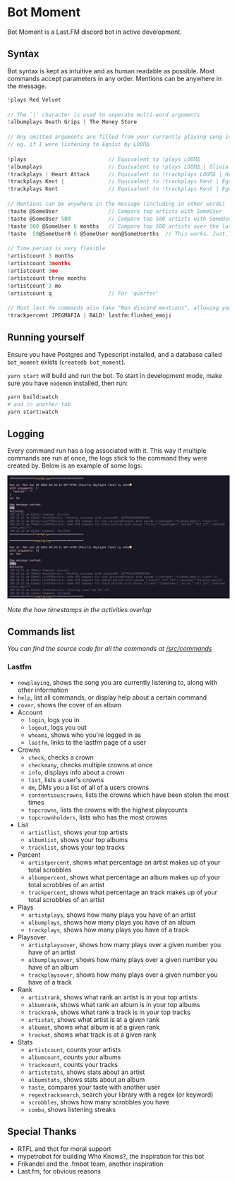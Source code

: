 # Bot Moment

Bot Moment is a Last.FM discord bot in active development.

## Syntax

Bot syntax is kept as intuitive and as human readable as possible. Most commands accept parameters in any order. Mentions can be anywhere in the message.

```js
!plays Red Velvet

// The `|` character is used to seperate multi-word arguments
!albumplays Death Grips | The Money Store

// Any omitted arguments are filled from your currently playing song in last.fm
// eg. if I were listening to Egoist by LOOΠΔ

!plays                          // Equivalent to !plays LOOΠΔ
!albumplays                     // Equivalent to !plays LOOΠΔ | Olivia Hye
!trackplays | Heart Attack      // Equivalent to !trackplays LOOΠΔ | Heart Attack
!trackplays Kent |              // Equivalent to !trackplays Kent | Egoist
!trackplays Kent                // Equivalent to !trackplays Kent | Egoist

// Mentions can be anywhere in the message (including in other words)
!taste @SomeUser                // Compare top artists with SomeUser
!taste @SomeUser 500            // Compare top 500 artists with SomeUser
!taste 500 @SomeUser 6 months   // Compare top 500 artists over the last 6 months with SomeUser
!taste  50@SomeUser0 6 @SomeUser mon@SomeUserths  // This works. Just... don't.

// Time period is very flexible
!artistcount 3 months
!artistcount 3months
!artistcount 3mo
!artistcount three months
!artistcount 3 mo
!artistcount q                  // For 'quarter'

// Most last.fm commands also take "Non discord mentions", allowing you to user last.fm usernames as 'mentions'. They function identically to discord mentions
!trackpercent JPEGMAFIA | BALD! lastfm:flushed_emoji
```


## Running yourself

Ensure you have Postgres and Typescript installed, and a database called `bot_moment` exists (`createdb bot_moment`). 

`yarn start` will build and run the bot. To start in development mode, make sure you have `nodemon` installed, then run:

```sh
yarn build:watch
# and in another tab
yarn start:watch
```

## Logging

Every command run has a log associated with it. This way if multiple commands are run at once, the logs stick to the command they were created by. Below is an example of some logs:

![alt text](./assets/Logs.png "Logs")

_Note the how timestamps in the activities overlap_

## Commands list 

_You can find the source code for all the commands at [/src/commands](/src/commands)_

### Lastfm

- `nowplaying`, shows the song you are currently listening to, along with other information
- `help`, list all commands, or display help about a certain command
- `cover`, shows the cover of an album
- Account
    - `login`, logs you in
    - `logout`, logs you out
    - `whoami`, shows who you're logged in as
    - `lastfm`, links to the lastfm page of a user
- Crowns
    - `check`, checks a crown
    - `checkmany`, checks multiple crowns at once
    - `info`, displays info about a crown
    - `list`, lists a user's crowns
    - `dm`, DMs you a list of all of a users crowns
    - `contentiouscrowns`, lists the crowns which have been stolen the most times
    - `topcrowns`, lists the crowns with the highest playcounts
    - `topcrownholders`, lists who has the most crowns
- List
    - `artistlist`, shows your top artists
    - `albumlist`, shows your top albums
    - `tracklist`, shows your top tracks
- Percent
    - `artistpercent`, shows what percentage an artist makes up of your total scrobbles
    - `albumpercent`, shows what percentage an album makes up of your total scrobbles of an artist
    - `trackpercent`, shows what percentage an track makes up of your total scrobbles of an artist
- Plays
    - `artistplays`, shows how many plays you have of an artist
    - `albumplays`, shows how many plays you have of an album
    - `trackplays`, shows how many plays you have of a track
- Playsover
    - `artistplaysover`, shows how many plays over a given number you have of an artist
    - `albumplaysover`, shows how many plays over a given number you have of an album
    - `trackplaysover`, shows how many plays over a given number you have of a track
- Rank
    - `artistrank`, shows what rank an artist is in your top artists
    - `albumrank`, shows what rank an album is in your top albums
    - `trackrank`, shows what rank a track is in your top tracks
    - `artistat`, shows what artist is at a given rank
    - `albumat`, shows what album is at a given rank
    - `trackat`, shows what track is at a given rank
- Stats
    - `artistcount`, counts your artists
    - `albumcount`, counts your albums
    - `trackcount`, counts your tracks
    - `artiststats`, shows stats about an artist
    - `albumstats`, shows stats about an album
    - `taste`, compares your taste with another user
    - `regextracksearch`, search your library with a regex (or keyword)
    - `scrobbles`, shows how many scrobbles you have
    - `combo`, shows listening streaks 

## Special Thanks
- RTFL and thot for moral support
- mypetrobot for building Who Knows?, the inspiration for this bot
- Frikandel and the .fmbot team, another inspiration
- Last.fm, for obvious reasons